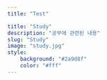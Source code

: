 ```yaml
---
title: "Test"

title: "Study"
description: "공부에 관련된 내용"
slug: "Study"
image: "study.jpg"
style:
    background: "#2a9d8f"
    color: "#fff"
---
```

